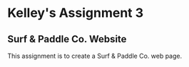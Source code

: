 # Kelley's Assignment 3
## Surf & Paddle Co. Website

This assignment is to create a Surf & Paddle Co. web page.
